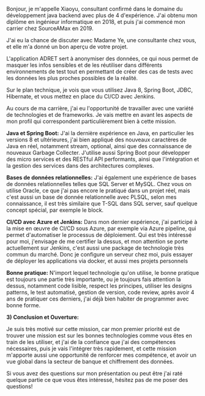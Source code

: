 
Bonjour, je m'appelle Xiaoyu, consultant confirmé dans le domaine du développement java backend avec plus de 4 d'expérience. J'ai obtenu mon diplôme en ingénieur informatique en 2018, et puis j'ai commencé mon carrier chez SourceAMax en 2019.

J'ai eu la chance de discuter avec Madame Ye, une consultante chez vous, et elle m'a donné un bon aperçu de votre projet.

L'application ADRET sert à anonymiser des données, ce qui nous permet de masquer les infos sensibles et de les réutiliser dans différents environnements de test tout en permettant de créer des cas de tests avec les données les plus proches possibles de la réalité.

Sur le plan technique, je vois que vous utilisez Java 8, Spring Boot, JDBC, Hibernate, et vous mettez en place du CI/CD avec Jenkins.

Au cours de ma carrière, j'ai eu l'opportunité de travailler avec une variété de technologies et de frameworks. Je vais mettre en avant les aspects de mon profil qui correspondent particulièrement bien à cette mission.

**Java et Spring Boot:** 
J'ai la dernière expérience en Java, en particulier les versions 8 et ultérieures, j'ai bien appliqué des nouveaux caractères de Java en réel, notamment stream, optional, ainsi que des connaissance de nouveaux Garbage Collecter. J'utilise aussi Spring Boot pour développer des micro services et des RESTful API performants, ainsi que l'intégration et la gestion des services dans des architectures complexes.

**Bases de données relationnelles:** 
J'ai également une expérience de bases de données relationnelles telles que SQL Server et MySQL. Chez vous on utilise Oracle, ce que j'ai pas encore le pratiqué dans un projet réel, mais c'est aussi un base de donnée relationnelle avec PLSQL, selon mes connaissance, il est très similaire que T-SQL dans SQL server, sauf quelque concept spécial, par exemple le block.

**CI/CD avec Azure et Jenkins:** 
Dans mon dernier expérience, j'ai participé à la mise en œuvre de CI/CD sous Azure, par exemple via Azure pipeline, qui permet d'automatiser le processus de déploiement. Qui est très intéressé pour moi, j'envisage de me certifier la dessus, et mon attention se porte actuellement sur Jenkins, c'est aussi une package de technologie très commun du marché. Donc je configure un serveur chez moi, puis essayer de déployer les applications via docker, et aussi  mes projets personnels

**Bonne pratique:**
N'import lequel technologie qu'on utilise, le bonne pratique est toujours une partie très importante, ou je toujours fais attention la dessus, notamment code lisible, respect les principes, utiliser les designs patterns, le test automatisé, gestion de version, code review, après avoir 4 ans de pratiquer ces derniers, j'ai déjà bien habiter de programmer avec bonne forme.

**3) Conclusion et Ouverture:**

Je suis très motivé sur cette mission, car mon premier priorité est de trouver une mission est sur les bonnes technologies comme vous êtes en train de les utiliser, et j'ai de la confiance que j'ai des compétences nécessaires, puis je vais l'intégrer très rapidement, et cette mission m'apporte aussi une opportunité de renforcer mes compétence, et avoir un vue global dans la secteur de banque et chiffrement des données.

Si vous avez des questions sur mon présentation ou peut être j'ai raté quelque partie ce que vous êtes intéressé, hésitez pas de me poser des questions!